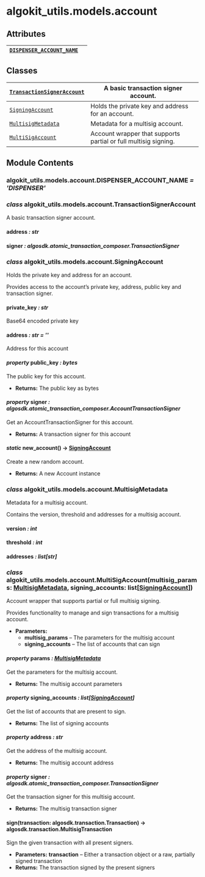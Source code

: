 # algokit_utils.models.account

## Attributes

| [`DISPENSER_ACCOUNT_NAME`](#algokit_utils.models.account.DISPENSER_ACCOUNT_NAME)   |    |
|------------------------------------------------------------------------------------|----|

## Classes

| [`TransactionSignerAccount`](#algokit_utils.models.account.TransactionSignerAccount)   | A basic transaction signer account.                             |
|----------------------------------------------------------------------------------------|-----------------------------------------------------------------|
| [`SigningAccount`](#algokit_utils.models.account.SigningAccount)                       | Holds the private key and address for an account.               |
| [`MultisigMetadata`](#algokit_utils.models.account.MultisigMetadata)                   | Metadata for a multisig account.                                |
| [`MultiSigAccount`](#algokit_utils.models.account.MultiSigAccount)                     | Account wrapper that supports partial or full multisig signing. |

## Module Contents

### algokit_utils.models.account.DISPENSER_ACCOUNT_NAME *= 'DISPENSER'*

### *class* algokit_utils.models.account.TransactionSignerAccount

A basic transaction signer account.

#### address *: str*

#### signer *: algosdk.atomic_transaction_composer.TransactionSigner*

### *class* algokit_utils.models.account.SigningAccount

Holds the private key and address for an account.

Provides access to the account’s private key, address, public key and transaction signer.

#### private_key *: str*

Base64 encoded private key

#### address *: str* *= ''*

Address for this account

#### *property* public_key *: bytes*

The public key for this account.

* **Returns:**
  The public key as bytes

#### *property* signer *: algosdk.atomic_transaction_composer.AccountTransactionSigner*

Get an AccountTransactionSigner for this account.

* **Returns:**
  A transaction signer for this account

#### *static* new_account() → [SigningAccount](#algokit_utils.models.account.SigningAccount)

Create a new random account.

* **Returns:**
  A new Account instance

### *class* algokit_utils.models.account.MultisigMetadata

Metadata for a multisig account.

Contains the version, threshold and addresses for a multisig account.

#### version *: int*

#### threshold *: int*

#### addresses *: list[str]*

### *class* algokit_utils.models.account.MultiSigAccount(multisig_params: [MultisigMetadata](#algokit_utils.models.account.MultisigMetadata), signing_accounts: list[[SigningAccount](#algokit_utils.models.account.SigningAccount)])

Account wrapper that supports partial or full multisig signing.

Provides functionality to manage and sign transactions for a multisig account.

* **Parameters:**
  * **multisig_params** – The parameters for the multisig account
  * **signing_accounts** – The list of accounts that can sign

#### *property* params *: [MultisigMetadata](#algokit_utils.models.account.MultisigMetadata)*

Get the parameters for the multisig account.

* **Returns:**
  The multisig account parameters

#### *property* signing_accounts *: list[[SigningAccount](#algokit_utils.models.account.SigningAccount)]*

Get the list of accounts that are present to sign.

* **Returns:**
  The list of signing accounts

#### *property* address *: str*

Get the address of the multisig account.

* **Returns:**
  The multisig account address

#### *property* signer *: algosdk.atomic_transaction_composer.TransactionSigner*

Get the transaction signer for this multisig account.

* **Returns:**
  The multisig transaction signer

#### sign(transaction: algosdk.transaction.Transaction) → algosdk.transaction.MultisigTransaction

Sign the given transaction with all present signers.

* **Parameters:**
  **transaction** – Either a transaction object or a raw, partially signed transaction
* **Returns:**
  The transaction signed by the present signers
